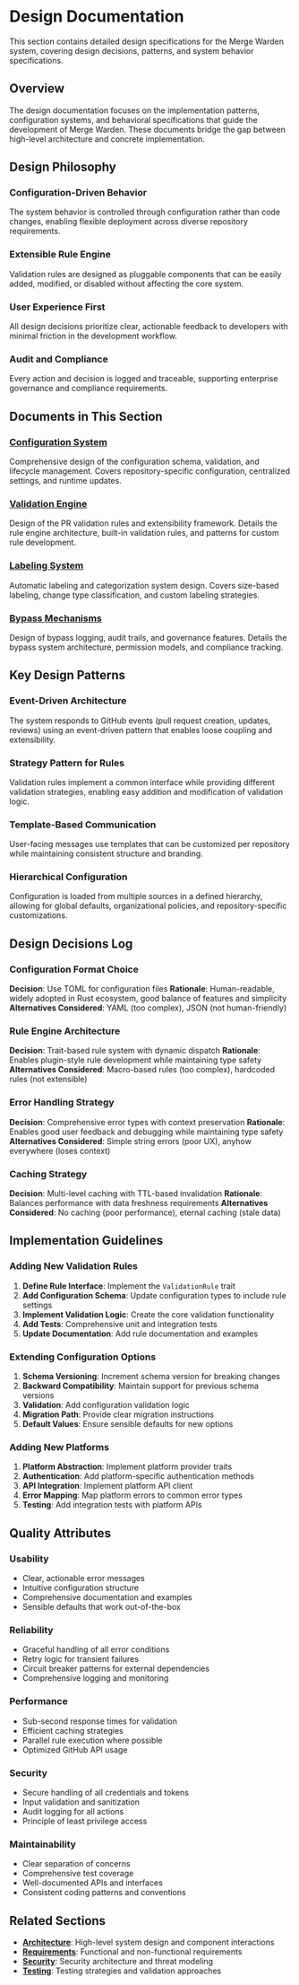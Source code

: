 # Design Documentation

This section contains detailed design specifications for the Merge Warden system, covering design decisions, patterns, and system behavior specifications.

## Overview

The design documentation focuses on the implementation patterns, configuration systems, and behavioral specifications that guide the development of Merge Warden. These documents bridge the gap between high-level architecture and concrete implementation.

## Design Philosophy

### Configuration-Driven Behavior

The system behavior is controlled through configuration rather than code changes, enabling flexible deployment across diverse repository requirements.

### Extensible Rule Engine

Validation rules are designed as pluggable components that can be easily added, modified, or disabled without affecting the core system.

### User Experience First

All design decisions prioritize clear, actionable feedback to developers with minimal friction in the development workflow.

### Audit and Compliance

Every action and decision is logged and traceable, supporting enterprise governance and compliance requirements.

## Documents in This Section

### [Configuration System](./configuration-system.md)

Comprehensive design of the configuration schema, validation, and lifecycle management. Covers repository-specific configuration, centralized settings, and runtime updates.

### [Validation Engine](./validation-engine.md)

Design of the PR validation rules and extensibility framework. Details the rule engine architecture, built-in validation rules, and patterns for custom rule development.

### [Labeling System](./labeling-system.md)

Automatic labeling and categorization system design. Covers size-based labeling, change type classification, and custom labeling strategies.

### [Bypass Mechanisms](./bypass-mechanisms.md)

Design of bypass logging, audit trails, and governance features. Details the bypass system architecture, permission models, and compliance tracking.

## Key Design Patterns

### Event-Driven Architecture

The system responds to GitHub events (pull request creation, updates, reviews) using an event-driven pattern that enables loose coupling and extensibility.

### Strategy Pattern for Rules

Validation rules implement a common interface while providing different validation strategies, enabling easy addition and modification of validation logic.

### Template-Based Communication

User-facing messages use templates that can be customized per repository while maintaining consistent structure and branding.

### Hierarchical Configuration

Configuration is loaded from multiple sources in a defined hierarchy, allowing for global defaults, organizational policies, and repository-specific customizations.

## Design Decisions Log

### Configuration Format Choice

**Decision**: Use TOML for configuration files
**Rationale**: Human-readable, widely adopted in Rust ecosystem, good balance of features and simplicity
**Alternatives Considered**: YAML (too complex), JSON (not human-friendly)

### Rule Engine Architecture

**Decision**: Trait-based rule system with dynamic dispatch
**Rationale**: Enables plugin-style rule development while maintaining type safety
**Alternatives Considered**: Macro-based rules (too complex), hardcoded rules (not extensible)

### Error Handling Strategy

**Decision**: Comprehensive error types with context preservation
**Rationale**: Enables good user feedback and debugging while maintaining type safety
**Alternatives Considered**: Simple string errors (poor UX), anyhow everywhere (loses context)

### Caching Strategy

**Decision**: Multi-level caching with TTL-based invalidation
**Rationale**: Balances performance with data freshness requirements
**Alternatives Considered**: No caching (poor performance), eternal caching (stale data)

## Implementation Guidelines

### Adding New Validation Rules

1. **Define Rule Interface**: Implement the `ValidationRule` trait
2. **Add Configuration Schema**: Update configuration types to include rule settings
3. **Implement Validation Logic**: Create the core validation functionality
4. **Add Tests**: Comprehensive unit and integration tests
5. **Update Documentation**: Add rule documentation and examples

### Extending Configuration Options

1. **Schema Versioning**: Increment schema version for breaking changes
2. **Backward Compatibility**: Maintain support for previous schema versions
3. **Validation**: Add configuration validation logic
4. **Migration Path**: Provide clear migration instructions
5. **Default Values**: Ensure sensible defaults for new options

### Adding New Platforms

1. **Platform Abstraction**: Implement platform provider traits
2. **Authentication**: Add platform-specific authentication methods
3. **API Integration**: Implement platform API client
4. **Error Mapping**: Map platform errors to common error types
5. **Testing**: Add integration tests with platform APIs

## Quality Attributes

### Usability

- Clear, actionable error messages
- Intuitive configuration structure
- Comprehensive documentation and examples
- Sensible defaults that work out-of-the-box

### Reliability

- Graceful handling of all error conditions
- Retry logic for transient failures
- Circuit breaker patterns for external dependencies
- Comprehensive logging and monitoring

### Performance

- Sub-second response times for validation
- Efficient caching strategies
- Parallel rule execution where possible
- Optimized GitHub API usage

### Security

- Secure handling of all credentials and tokens
- Input validation and sanitization
- Audit logging for all actions
- Principle of least privilege access

### Maintainability

- Clear separation of concerns
- Comprehensive test coverage
- Well-documented APIs and interfaces
- Consistent coding patterns and conventions

## Related Sections

- **[Architecture](../architecture/README.md)**: High-level system design and component interactions
- **[Requirements](../requirements/README.md)**: Functional and non-functional requirements
- **[Security](../security/README.md)**: Security architecture and threat modeling
- **[Testing](../testing/README.md)**: Testing strategies and validation approaches
